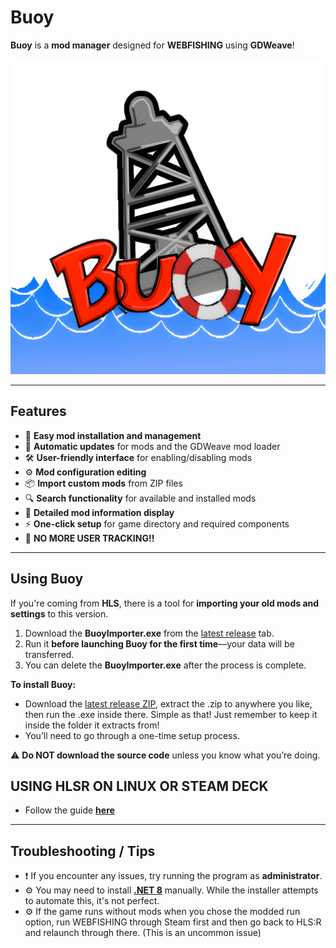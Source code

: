 # **Buoy**  

**Buoy** is a **mod manager** designed for **WEBFISHING** using **GDWeave**!

<div align="center">
  <img src="https://github.com/FerretPaws/Buoy/blob/main/repores/BuoyIcon.png?raw=true" alt="HLSR Icon" />
</div>

---

## **Features**  
- 🎯 **Easy mod installation and management**  
- 🔄 **Automatic updates** for mods and the GDWeave mod loader  
- 🛠️ **User-friendly interface** for enabling/disabling mods  
- ⚙️ **Mod configuration editing**  
- 📦 **Import custom mods** from ZIP files
- 🔍 **Search functionality** for available and installed mods  
- 📝 **Detailed mod information display**  
- ⚡ **One-click setup** for game directory and required components  
- 🚫 **NO MORE USER TRACKING!!**  

---

## **Using Buoy**  

If you're coming from **HLS**, there is a tool for **importing your old mods and settings** to this version.  

1. Download the **BuoyImporter.exe** from the [latest release](https://github.com/FerretPaws/Buoy/releases) tab.  
2. Run it **before launching Buoy for the first time**—your data will be transferred.  
3. You can delete the **BuoyImporter.exe** after the process is complete.  

**To install Buoy:**  
- Download the [latest release ZIP](https://github.com/FerretPaws/Buoy/releases), extract the .zip to anywhere you like, then run the .exe inside there. Simple as that! Just remember to keep it inside the folder it extracts from!
- You’ll need to go through a one-time setup process.  

⚠️ **Do NOT download the source code** unless you know what you’re doing.  

## **USING HLSR ON LINUX OR STEAM DECK**
- Follow the guide **[here](https://github.com/FerretPaws/Buoy/blob/main/repores/LinuxGuide.md)**

---

## **Troubleshooting / Tips**  

- ❗ If you encounter any issues, try running the program as **administrator**.  
- ⚙️ You may need to install **[.NET 8](https://dotnet.microsoft.com/en-us/download/dotnet/8.0)** manually. While the installer attempts to automate this, it's not perfect.
- ⚙️ If the game runs without mods when you chose the modded run option, run WEBFISHING through Steam first and then go back to HLS:R and relaunch through there. (This is an uncommon issue)
